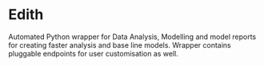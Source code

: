 # Edith
Automated Python wrapper for Data Analysis, Modelling and model reports for creating faster analysis and base line models. Wrapper contains pluggable endpoints for user customisation as well. 
